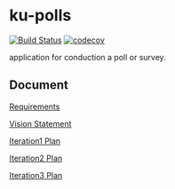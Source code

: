 # ku-polls
[![Build Status](https://travis-ci.com/Kuea666/ku-polls.svg?branch=master)](https://travis-ci.com/Kuea666/ku-polls)
[![codecov](https://codecov.io/gh/Kuea666/ku-polls/branch/master/graph/badge.svg)](https://codecov.io/gh/Kuea666/ku-polls)

application for conduction a poll or survey.
## Document
[Requirements](https://github.com/Kuea666/ku-polls/wiki/Requirements)

[Vision Statement](https://github.com/Kuea666/ku-polls/wiki/Vision-Statement)

[Iteration1 Plan](https://github.com/Kuea666/ku-polls/wiki/Iteration-1-Plan)

[Iteration2 Plan](https://github.com/Kuea666/ku-polls/wiki/Iteration-2-Plan)

[Iteration3 Plan](https://github.com/Kuea666/ku-polls/wiki/Iteration-3-Plan)